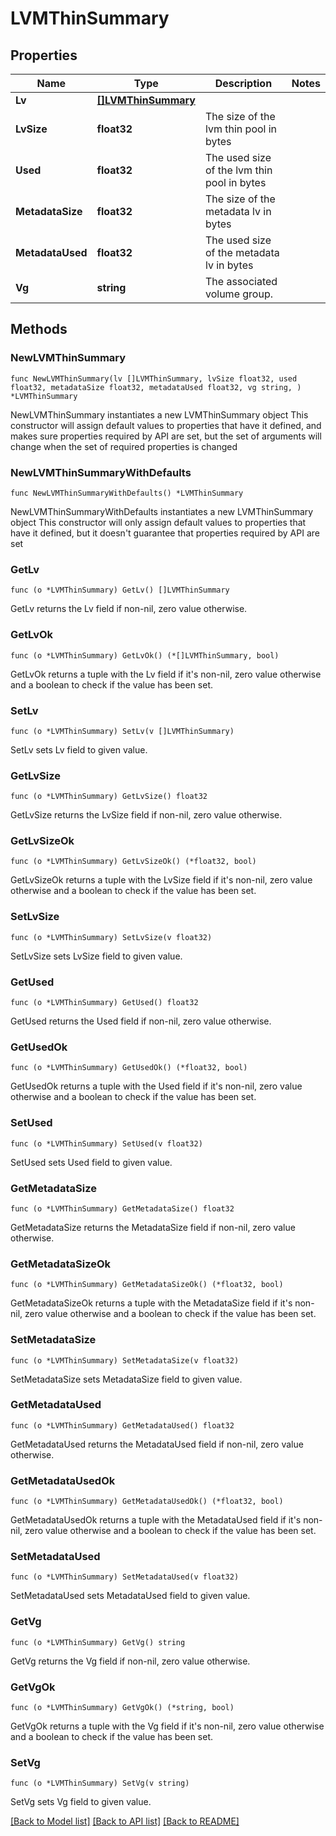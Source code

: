 # LVMThinSummary

## Properties

Name | Type | Description | Notes
------------ | ------------- | ------------- | -------------
**Lv** | [**[]LVMThinSummary**](LVMThinSummary.md) |  | 
**LvSize** | **float32** | The size of the lvm thin pool in bytes | 
**Used** | **float32** | The used size of the lvm thin pool in bytes | 
**MetadataSize** | **float32** | The size of the metadata lv in bytes | 
**MetadataUsed** | **float32** | The used size of the metadata lv in bytes | 
**Vg** | **string** | The associated volume group. | 

## Methods

### NewLVMThinSummary

`func NewLVMThinSummary(lv []LVMThinSummary, lvSize float32, used float32, metadataSize float32, metadataUsed float32, vg string, ) *LVMThinSummary`

NewLVMThinSummary instantiates a new LVMThinSummary object
This constructor will assign default values to properties that have it defined,
and makes sure properties required by API are set, but the set of arguments
will change when the set of required properties is changed

### NewLVMThinSummaryWithDefaults

`func NewLVMThinSummaryWithDefaults() *LVMThinSummary`

NewLVMThinSummaryWithDefaults instantiates a new LVMThinSummary object
This constructor will only assign default values to properties that have it defined,
but it doesn't guarantee that properties required by API are set

### GetLv

`func (o *LVMThinSummary) GetLv() []LVMThinSummary`

GetLv returns the Lv field if non-nil, zero value otherwise.

### GetLvOk

`func (o *LVMThinSummary) GetLvOk() (*[]LVMThinSummary, bool)`

GetLvOk returns a tuple with the Lv field if it's non-nil, zero value otherwise
and a boolean to check if the value has been set.

### SetLv

`func (o *LVMThinSummary) SetLv(v []LVMThinSummary)`

SetLv sets Lv field to given value.


### GetLvSize

`func (o *LVMThinSummary) GetLvSize() float32`

GetLvSize returns the LvSize field if non-nil, zero value otherwise.

### GetLvSizeOk

`func (o *LVMThinSummary) GetLvSizeOk() (*float32, bool)`

GetLvSizeOk returns a tuple with the LvSize field if it's non-nil, zero value otherwise
and a boolean to check if the value has been set.

### SetLvSize

`func (o *LVMThinSummary) SetLvSize(v float32)`

SetLvSize sets LvSize field to given value.


### GetUsed

`func (o *LVMThinSummary) GetUsed() float32`

GetUsed returns the Used field if non-nil, zero value otherwise.

### GetUsedOk

`func (o *LVMThinSummary) GetUsedOk() (*float32, bool)`

GetUsedOk returns a tuple with the Used field if it's non-nil, zero value otherwise
and a boolean to check if the value has been set.

### SetUsed

`func (o *LVMThinSummary) SetUsed(v float32)`

SetUsed sets Used field to given value.


### GetMetadataSize

`func (o *LVMThinSummary) GetMetadataSize() float32`

GetMetadataSize returns the MetadataSize field if non-nil, zero value otherwise.

### GetMetadataSizeOk

`func (o *LVMThinSummary) GetMetadataSizeOk() (*float32, bool)`

GetMetadataSizeOk returns a tuple with the MetadataSize field if it's non-nil, zero value otherwise
and a boolean to check if the value has been set.

### SetMetadataSize

`func (o *LVMThinSummary) SetMetadataSize(v float32)`

SetMetadataSize sets MetadataSize field to given value.


### GetMetadataUsed

`func (o *LVMThinSummary) GetMetadataUsed() float32`

GetMetadataUsed returns the MetadataUsed field if non-nil, zero value otherwise.

### GetMetadataUsedOk

`func (o *LVMThinSummary) GetMetadataUsedOk() (*float32, bool)`

GetMetadataUsedOk returns a tuple with the MetadataUsed field if it's non-nil, zero value otherwise
and a boolean to check if the value has been set.

### SetMetadataUsed

`func (o *LVMThinSummary) SetMetadataUsed(v float32)`

SetMetadataUsed sets MetadataUsed field to given value.


### GetVg

`func (o *LVMThinSummary) GetVg() string`

GetVg returns the Vg field if non-nil, zero value otherwise.

### GetVgOk

`func (o *LVMThinSummary) GetVgOk() (*string, bool)`

GetVgOk returns a tuple with the Vg field if it's non-nil, zero value otherwise
and a boolean to check if the value has been set.

### SetVg

`func (o *LVMThinSummary) SetVg(v string)`

SetVg sets Vg field to given value.



[[Back to Model list]](../README.md#documentation-for-models) [[Back to API list]](../README.md#documentation-for-api-endpoints) [[Back to README]](../README.md)



